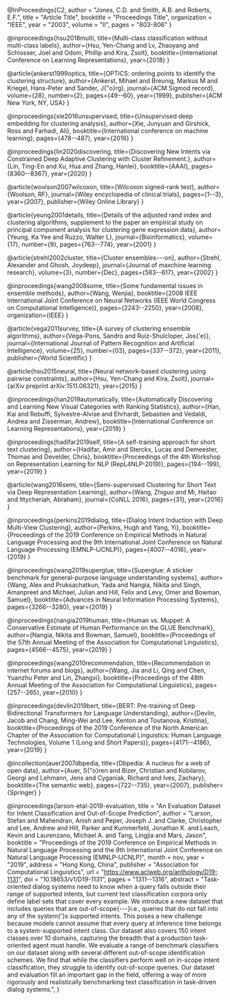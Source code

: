 @InProceedings{C2,
  author = 	 "Jones, C.D. and Smith, A.B. and Roberts, E.F.",
  title =        "Article Title",
  booktitle =        "Proceedings Title",
  organization = "IEEE",
  year = 	 "2003",
  volume = 	 "II",
  pages = 	 "803-806"
}


@inproceedings{hsu2018multi,
  title={Multi-class classification without multi-class labels},
  author={Hsu, Yen-Chang and Lv, Zhaoyang and Schlosser, Joel and Odom, Phillip and Kira, Zsolt},
  booktitle={International Conference on Learning Representations},
  year={2018}
}

@article{ankerst1999optics,
  title={OPTICS: ordering points to identify the clustering structure},
  author={Ankerst, Mihael and Breunig, Markus M and Kriegel, Hans-Peter and Sander, J{\"o}rg},
  journal={ACM Sigmod record},
  volume={28},
  number={2},
  pages={49--60},
  year={1999},
  publisher={ACM New York, NY, USA}
}

@inproceedings{xie2016unsupervised,
  title={Unsupervised deep embedding for clustering analysis},
  author={Xie, Junyuan and Girshick, Ross and Farhadi, Ali},
  booktitle={International conference on machine learning},
  pages={478--487},
  year={2016}
}

@inproceedings{lin2020discovering,
  title={Discovering New Intents via Constrained Deep Adaptive Clustering with Cluster Refinement.},
  author={Lin, Ting-En and Xu, Hua and Zhang, Hanlei},
  booktitle={AAAI},
  pages={8360--8367},
  year={2020}
}

@article{woolson2007wilcoxon,
  title={Wilcoxon signed-rank test},
  author={Woolson, RF},
  journal={Wiley encyclopedia of clinical trials},
  pages={1--3},
  year={2007},
  publisher={Wiley Online Library}
}

@article{yeung2001details,
  title={Details of the adjusted rand index and clustering algorithms, supplement to the paper an empirical study on principal component analysis for clustering gene expression data},
  author={Yeung, Ka Yee and Ruzzo, Walter L},
  journal={Bioinformatics},
  volume={17},
  number={9},
  pages={763--774},
  year={2001}
}

@article{strehl2002cluster,
  title={Cluster ensembles---on},
  author={Strehl, Alexander and Ghosh, Joydeep},
  journal={Journal of maxchine learning research},
  volume={3},
  number={Dec},
  pages={583--617},
  year={2002}
}

@inproceedings{wang2008some,
  title={Some fundamental issues in ensemble methods},
  author={Wang, Wenjia},
  booktitle={2008 IEEE International Joint Conference on Neural Networks (IEEE World Congress on Computational Intelligence)},
  pages={2243--2250},
  year={2008},
  organization={IEEE}
}

@article{vega2011survey,
  title={A survey of clustering ensemble algorithms},
  author={Vega-Pons, Sandro and Ruiz-Shulcloper, Jos{\'e}},
  journal={International Journal of Pattern Recognition and Artificial Intelligence},
  volume={25},
  number={03},
  pages={337--372},
  year={2011},
  publisher={World Scientific}
}

@article{hsu2015neural,
  title={Neural network-based clustering using pairwise constraints},
  author={Hsu, Yen-Chang and Kira, Zsolt},
  journal={arXiv preprint arXiv:1511.06321},
  year={2015}
}

@inproceedings{han2019automatically,
  title={Automatically Discovering and Learning New Visual Categories with Ranking Statistics},
  author={Han, Kai and Rebuffi, Sylvestre-Alvise and Ehrhardt, Sebastien and Vedaldi, Andrea and Zisserman, Andrew},
  booktitle={International Conference on Learning Representations},
  year={2019}
}

@inproceedings{hadifar2019self,
  title={A self-training approach for short text clustering},
  author={Hadifar, Amir and Sterckx, Lucas and Demeester, Thomas and Develder, Chris},
  booktitle={Proceedings of the 4th Workshop on Representation Learning for NLP (RepL4NLP-2019)},
  pages={194--199},
  year={2019}
}

@article{wang2016semi,
  title={Semi-supervised Clustering for Short Text via Deep Representation Learning},
  author={Wang, Zhiguo and Mi, Haitao and Ittycheriah, Abraham},
  journal={CoNLL 2016},
  pages={31},
  year={2016}
}

@inproceedings{perkins2019dialog,
  title={Dialog Intent Induction with Deep Multi-View Clustering},
  author={Perkins, Hugh and Yang, Yi},
  booktitle={Proceedings of the 2019 Conference on Empirical Methods in Natural Language Processing and the 9th International Joint Conference on Natural Language Processing (EMNLP-IJCNLP)},
  pages={4007--4016},
  year={2019}
}

@inproceedings{wang2019superglue,
  title={Superglue: A stickier benchmark for general-purpose language understanding systems},
  author={Wang, Alex and Pruksachatkun, Yada and Nangia, Nikita and Singh, Amanpreet and Michael, Julian and Hill, Felix and Levy, Omer and Bowman, Samuel},
  booktitle={Advances in Neural Information Processing Systems},
  pages={3266--3280},
  year={2019}
}

@inproceedings{nangia2019human,
  title={Human vs. Muppet: A Conservative Estimate of Human Performance on the GLUE Benchmark},
  author={Nangia, Nikita and Bowman, Samuel},
  booktitle={Proceedings of the 57th Annual Meeting of the Association for Computational Linguistics},
  pages={4566--4575},
  year={2019}
}

@inproceedings{wang2010recommendation,
  title={Recommendation in internet forums and blogs},
  author={Wang, Jia and Li, Qing and Chen, Yuanzhu Peter and Lin, Zhangxi},
  booktitle={Proceedings of the 48th Annual Meeting of the Association for Computational Linguistics},
  pages={257--265},
  year={2010}
}

@inproceedings{devlin2019bert,
  title={BERT: Pre-training of Deep Bidirectional Transformers for Language Understanding},
  author={Devlin, Jacob and Chang, Ming-Wei and Lee, Kenton and Toutanova, Kristina},
  booktitle={Proceedings of the 2019 Conference of the North American Chapter of the Association for Computational Linguistics: Human Language Technologies, Volume 1 (Long and Short Papers)},
  pages={4171--4186},
  year={2019}
}

@incollection{auer2007dbpedia,
  title={Dbpedia: A nucleus for a web of open data},
  author={Auer, S{\"o}ren and Bizer, Christian and Kobilarov, Georgi and Lehmann, Jens and Cyganiak, Richard and Ives, Zachary},
  booktitle={The semantic web},
  pages={722--735},
  year={2007},
  publisher={Springer}
}

@inproceedings{larson-etal-2019-evaluation,
    title = "An Evaluation Dataset for Intent Classification and Out-of-Scope Prediction",
    author = "Larson, Stefan  and
      Mahendran, Anish  and
      Peper, Joseph J.  and
      Clarke, Christopher  and
      Lee, Andrew  and
      Hill, Parker  and
      Kummerfeld, Jonathan K.  and
      Leach, Kevin  and
      Laurenzano, Michael A.  and
      Tang, Lingjia  and
      Mars, Jason",
    booktitle = "Proceedings of the 2019 Conference on Empirical Methods in Natural Language Processing and the 9th International Joint Conference on Natural Language Processing (EMNLP-IJCNLP)",
    month = nov,
    year = "2019",
    address = "Hong Kong, China",
    publisher = "Association for Computational Linguistics",
    url = "https://www.aclweb.org/anthology/D19-1131",
    doi = "10.18653/v1/D19-1131",
    pages = "1311--1316",
    abstract = "Task-oriented dialog systems need to know when a query falls outside their range of supported intents, but current text classification corpora only define label sets that cover every example. We introduce a new dataset that includes queries that are out-of-scope{---}i.e., queries that do not fall into any of the system{'}s supported intents. This poses a new challenge because models cannot assume that every query at inference time belongs to a system-supported intent class. Our dataset also covers 150 intent classes over 10 domains, capturing the breadth that a production task-oriented agent must handle. We evaluate a range of benchmark classifiers on our dataset along with several different out-of-scope identification schemes. We find that while the classifiers perform well on in-scope intent classification, they struggle to identify out-of-scope queries. Our dataset and evaluation fill an important gap in the field, offering a way of more rigorously and realistically benchmarking text classification in task-driven dialog systems.",
}

